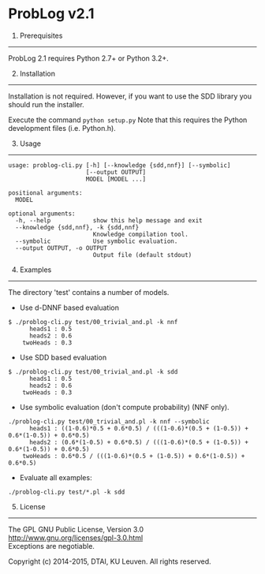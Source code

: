 ProbLog v2.1
==========

1. Prerequisites
----------------

ProbLog 2.1 requires Python 2.7+ or Python 3.2+.


2. Installation
---------------

Installation is not required.
However, if you want to use the SDD library you should run the installer.

Execute the command ``` python setup.py ```
Note that this requires the Python development files (i.e. Python.h). 


3. Usage
--------

```
usage: problog-cli.py [-h] [--knowledge {sdd,nnf}] [--symbolic]
                      [--output OUTPUT]
                      MODEL [MODEL ...]

positional arguments:
  MODEL

optional arguments:
  -h, --help            show this help message and exit
  --knowledge {sdd,nnf}, -k {sdd,nnf}
                        Knowledge compilation tool.
  --symbolic            Use symbolic evaluation.
  --output OUTPUT, -o OUTPUT
                        Output file (default stdout)
```

4. Examples
-----------

The directory 'test' contains a number of models.

* Use d-DNNF based evaluation

```
$ ./problog-cli.py test/00_trivial_and.pl -k nnf
	  heads1 : 0.5
	  heads2 : 0.6
	twoHeads : 0.3
```

* Use SDD based evaluation

```	
$ ./problog-cli.py test/00_trivial_and.pl -k sdd
	  heads1 : 0.5
	  heads2 : 0.6
	twoHeads : 0.3
```

* Use symbolic evaluation (don't compute probability) (NNF only).

```	
./problog-cli.py test/00_trivial_and.pl -k nnf --symbolic
	  heads1 : ((1-0.6)*0.5 + 0.6*0.5) / (((1-0.6)*(0.5 + (1-0.5)) + 0.6*(1-0.5)) + 0.6*0.5)
	  heads2 : (0.6*(1-0.5) + 0.6*0.5) / (((1-0.6)*(0.5 + (1-0.5)) + 0.6*(1-0.5)) + 0.6*0.5)
	twoHeads : 0.6*0.5 / (((1-0.6)*(0.5 + (1-0.5)) + 0.6*(1-0.5)) + 0.6*0.5)
```
* Evaluate all examples:

```
./problog-cli.py test/*.pl -k sdd
```
5. License
----------

The GPL GNU Public License, Version 3.0  
http://www.gnu.org/licenses/gpl-3.0.html  
Exceptions are negotiable.

Copyright (c) 2014-2015, DTAI, KU Leuven. All rights reserved.

